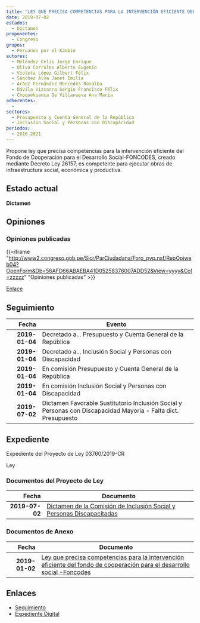 ```yaml
---
title: "LEY QUE PRECISA COMPETENCIAS PARA LA INTERVENCIÓN EFICIENTE DEL FONDO DE COOPERACIÓN PARA EL DESARROLLOO SOCIAL-FONCODES"
date: 2019-07-02
estados: 
  - Dictamen
proponentes: 
  - Congreso
grupos: 
  - Peruanos por el Kambio
autores: 
  - Meléndez Celis Jorge Enrique
  - Oliva Corrales Alberto Eugenio
  - Violeta López Gilbert Félix
  - Sánchez Alva Janet Emilia
  - Aráoz Fernández Mercedes Rosalba
  - Dávila Vizcarra Sergio Francisco Félix
  - Choquehuanca De Villanueva Ana María
adherentes: 
  - 
sectores: 
  - Presupuesto y Cuenta General de la República
  - Inclusión Social y Personas con Discapacidad
periodos: 
  - 2016-2021
---
```


Propone ley que precisa competencias para la intervención eficiente del Fondo de Cooperación para el Desarrollo Social-FONCODES, creado mediante Decreto Ley 26157, es competente para ejecutar obras de infraestructura social, económica y productiva.


## Estado actual

**Dictamen**

## Opiniones

### Opiniones publicadas

{{<iframe "http://www2.congreso.gob.pe/Sicr/ParCiudadana/Foro_pvp.nsf/RepOpiweb04?OpenForm&Db=56AFD66ABAEBA41D05258376007ADD52&View=yyyy&Col=zzzzz" "Opiniones publicadas" >}}

[Enlace](http://www2.congreso.gob.pe/Sicr/ParCiudadana/Foro_pvp.nsf/RepOpiweb04?OpenForm&Db=56AFD66ABAEBA41D05258376007ADD52&View=yyyy&Col=zzzzz)

## Seguimiento

| Fecha | Evento |
|------:|--------|
| **2019-01-04** | Decretado a... Presupuesto y Cuenta General de la República|
| **2019-01-04** | Decretado a... Inclusión Social y Personas con Discapacidad|
| **2019-01-04** | En comisión Presupuesto y Cuenta General de la República|
| **2019-01-04** | En comisión Inclusión Social y Personas con Discapacidad|
| **2019-07-02** | Dictamen Favorable Sustitutorio Inclusión Social y Personas con Discapacidad Mayoria - Falta dict. Presupuesto|


## Expediente

Expediente del Proyecto de Ley 03760/2019-CR

Ley


### Documentos del Proyecto de Ley

| Fecha | Documento |
|------:|--------|
| **2019-07-02** | [Dictamen de la Comisión de Inclusión Social y Personas Discapacitadas](http://www.leyes.congreso.gob.pe/Documentos/2016_2021/Dictamenes/Proyectos_de_Ley/03760DC13MAY20190702.pdf) |

### Documentos de Anexo

| Fecha | Documento |
|------:|--------|
| **2019-01-02** | [Ley que precisa competencias para la intervención eficiente del fondo de cooperación para el desarrollo social -Foncodes](http://www.leyes.congreso.gob.pe/Documentos/2016_2021/Proyectos_de_Ley_y_de_Resoluciones_Legislativas/PL0376020190102..pdf) |

## Enlaces 

- [Seguimiento](http://www2.congreso.gob.pe/Sicr/TraDocEstProc/CLProLey2016.nsf/f7fff46988ca05b1052578e100829cc7/92102d5001c81a5b0525837600618b1f?OpenDocument)
- [Expediente Digital](http://www2.congreso.gob.pe/Sicr/TraDocEstProc/CLProLey2016.nsf/f7fff46988ca05b1052578e100829cc7/92102d5001c81a5b0525837600618b1f?OpenDocument&Click=05257FB7005EB655.eb71d0cf91d8294e05256cdf006b5706/$Body/0.1C6C)
